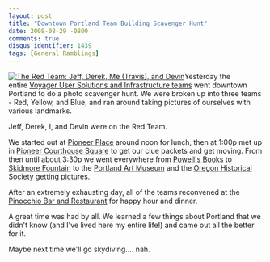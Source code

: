 ```yaml
---
layout: post
title: "Downtown Portland Team Building Scavenger Hunt"
date: 2008-08-29 -0800
comments: true
disqus_identifier: 1439
tags: [General Ramblings]
---
```

[![The Red Team: Jeff, Derek, Me (Travis), and
Devin](http://farm4.static.flickr.com/3231/2808087757_9b636f65c8_m.jpg)](http://www.flickr.com/photos/websteria/sets/72157607011326559/)Yesterday
the entire [Voyager User Solutions and
Infrastructure teams](http://www.checkfree.com) went downtown Portland
to do a photo scavenger hunt. We were broken up into three teams - Red,
Yellow, and Blue, and ran around taking pictures of ourselves with
various landmarks.

Jeff, Derek, I, and Devin were on the Red Team.

We started out at [Pioneer Place](http://www.pioneerplace.com) around
noon for lunch, then at 1:00p met up in [Pioneer Courthouse
Square](http://www.pioneercourthousesquare.org/) to get our clue packets
and get moving. From then until about 3:30p we went everywhere from
[Powell's Books](http://www.powells.com/) to [Skidmore
Fountain](http://en.wikipedia.org/wiki/Skidmore_Fountain) to the
[Portland Art Museum](http://www.pam.org/) and the [Oregon Historical
Society](http://www.ohs.org/) getting
[pictures](http://www.flickr.com/photos/websteria/sets/72157607011326559/).

After an extremely exhausting day, all of the teams reconvened at the
[Pinocchio Bar and
Restaurant](http://www.pinocchiobarandrestaurant.com/) for happy hour
and dinner.

A great time was had by all. We learned a few things about Portland that
we didn't know (and I've lived here my entire life!) and came out all
the better for it.

Maybe next time we'll go skydiving.... nah.
